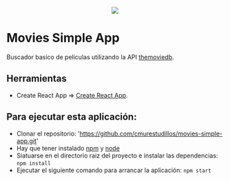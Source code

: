 <p align="center">
  <a href="https://www.buymeacoffee.com/cmur" rel=”noopener noreferrer”><img src="https://img.buymeacoffee.com/button-api/?text=Buy me a coffee&emoji=&slug=cmur&button_colour=FFDD00&font_colour=000000&font_family=Cookie&outline_colour=000000&coffee_colour=ffffff"></a>
</p>

# Movies Simple App

Buscador basico de peliculas utilizando la API [themoviedb](https://www.themoviedb.org).

## Herramientas
* Create React App => [Create React App](https://github.com/facebook/create-react-app).  

## Para ejecutar esta aplicación:
* Clonar el repositorio: 'https://github.com/cmurestudillos/movies-simple-app.git'
* Hay que tener instalado [npm](https://www.npmjs.com) y [node](https://nodejs.org/es/)
* Siatuarse en el directorio raiz del proyecto e instalar las dependencias: `npm install`
* Ejecutar el siguiente comando para arrancar la aplicación: `npm start`